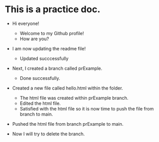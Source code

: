 # This is a practice doc.

* Hi everyone!
    * Welcome to my Github profile!
    * How are you?

* I am now updating the readme file!
    * Updated succcessfully

* Next, I created a branch called prExample.
    * Done successfully.

* Created a new file called hello.html within the folder.
    * The html file was created within prExample branch. 
    * Edited the html file.
    * Satisfied with the html file so it is now time to push the file from branch to main.

* Pushed the html file from branch prExample to main.

* Now I will try to delete the branch.